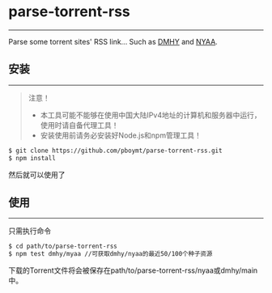 # parse-torrent-rss
---

Parse some torrent sites' RSS link... Such as [DMHY](http://share.dmhy.org) and [NYAA](http://www.nyaa.se).

## 安装
---
> 注意！
> - 本工具可能不能够在使用中国大陆IPv4地址的计算机和服务器中运行，使用时请自备代理工具！
> - 安装使用前请务必安装好Node.js和npm管理工具！

```sh
$ git clone https://github.com/pboymt/parse-torrent-rss.git
$ npm install
```
然后就可以使用了

## 使用
---
只需执行命令
```sh
$ cd path/to/parse-torrent-rss
$ npm test dmhy/myaa //可获取dmhy/nyaa的最近50/100个种子资源
```
下载的Torrent文件将会被保存在path/to/parse-torrent-rss/nyaa或dmhy/main中。
